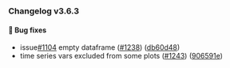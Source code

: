 ### Changelog v3.6.3


#### 🐛 Bug fixes

* issue[#1104](https://github.com/ydataai/pandas-profiling/issues/1104) empty dataframe ([#1238](https://github.com/ydataai/pandas-profiling/issues/1238)) ([db60d48](https://github.com/ydataai/pandas-profiling/commit/db60d48383acd70f6c5c09dc6b9c98e0a7dce57b))
* time series vars excluded from some plots ([#1243](https://github.com/ydataai/pandas-profiling/issues/1243)) ([906591e](https://github.com/ydataai/pandas-profiling/commit/906591ef64da9766deefa7e1e8841080ca2a905e))